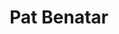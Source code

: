 ---
title: "Pat Benatar"
summary: "Patricia Mae Giraldo is an American rock singer and songwriter. In the United States, she has had two multi-platinum albums, five platinum albums, and 15 Billboard top 40 singles, while in Canada she had eight straight platinum albums, and she has sold over 35 million albums worldwide. She is also a four-time Grammy Award winner. She was inducted into the Rock and Roll Hall of Fame in November 2022.
Her 1979 debut album, In the Heat of the Night, was her breakthrough in North America, especially in Canada where it reached No. 3 on the album chart. Two singles from it were hits: \"Heartbreaker\" and \"We Live for Love\", the latter written by her lead guitarist and future husband, Neil Giraldo. Her second album, 1980's Crimes of Passion, was her most successful work, peaking at No. 2 in North America and France, being certified 4× and 5× platinum in the US and Canada, respectively. Its single \"Hit Me with Your Best Shot\" reached the top 10 in the US and Canada and is considered to be her best-known song. Her third album, Precious Time , was another success, topping the US Album Chart and becoming her first top 10 album in Australia. Its single \"Fire and Ice\" charted highly in the US and Canada. Her next release, Get Nervous , sold less well than her previous two albums, but did include the North American hit \"Shadows of the Night\".
Her sound began to move towards more atmospheric pop in 1983. The single \"Love Is a Battlefield\" was her biggest hit in most countries, reaching No. 1 in the Netherlands, Australia and on the US Rock Tracks chart, and No. 5 on the US Hot 100. The live album it came from, Live from Earth, was her biggest seller in Australia, Germany and the Netherlands. In 1984, she released Tropico and its lead single \"We Belong\", which reached the top 10 in several countries, including No. 5 on the US Hot 100.
Her 1985 album, Seven the Hard Way, sold less well but it yielded two singles harking back to the rock vein: \"Invincible\", a top 10 hit in North America, and \"Sex as a Weapon\". Her follow-up, Wide Awake in Dreamland , marked a resurgence in sales in Canada and Australia, and was her biggest hit in the UK. Its rocker, \"All Fired Up\", was a significant hit in Canada, Australia and the US. She released four additional albums between 1991 and 2003."
image: "pat-benatar.jpg"
apple_music_artist_url: "https://music.apple.com/gb/artist/pat-benatar/540530"
wikipedia_url: "https://en.wikipedia.org/wiki/Pat_Benatar"
---